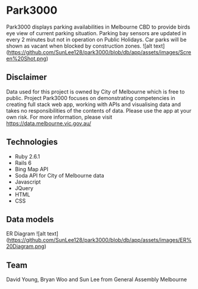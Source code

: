 # Park3000

Park3000 displays parking availabilities in Melbourne CBD to provide birds eye view of current parking situation. Parking bay sensors are updated in every 2 minutes but not in operation on Public Holidays. Car parks will be shown as vacant when blocked by construction zones.
![alt text]
(https://github.com/SunLee128/park3000/blob/db/app/assets/images/Screen%20Shot.png)

## Disclaimer
Data used for this project is owned by City of Melbourne which is free to public. Project Park3000 focuses on demonstrating competencies in creating full stack web app, working with APIs and visualising data and takes no responsibilities of the contents of data. Please use the app at your own risk. For more information, please visit https://data.melbourne.vic.gov.au/

## Technologies
* Ruby 2.6.1
* Rails 6
* Bing Map API
* Soda API for City of Melbourne data
* Javascript 
* JQuery
* HTML
* CSS
 
## Data models
ER Diagram
![alt text]
(https://github.com/SunLee128/park3000/blob/db/app/assets/images/ER%20Diagram.png)

## Team
David Young, Bryan Woo and Sun Lee from General Assembly Melbourne

